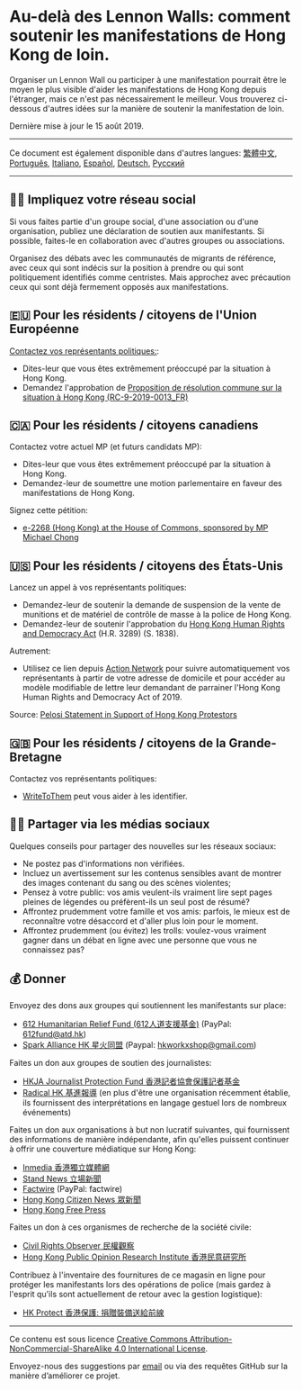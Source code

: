 # Au-delà des Lennon Walls: comment soutenir les manifestations de Hong Kong de loin.

Organiser un Lennon Wall ou participer à une manifestation pourrait être le moyen le plus visible d'aider les manifestations de Hong Kong depuis l'étranger, mais ce n'est pas nécessairement le meilleur. Vous trouverez ci-dessous d'autres idées sur la manière de soutenir la manifestation de loin. 

Dernière mise à jour le 15 août 2019.

---

Ce document est également disponible dans d'autres langues: [繁體中文](README-繁體中文.md), [Português](README-Portugues.md), [Italiano](README-Italiano.md), [Español](README-Español.md), [Deutsch](README-Deutsch.md), [Русский](README-Русский.md)

---

## 🧓🏻 Impliquez votre réseau social

Si vous faites partie d'un groupe social, d'une association ou d'une organisation, publiez une déclaration de soutien aux manifestants. Si possible, faites-le en collaboration avec d'autres groupes ou associations. 

Organisez des débats avec les communautés de migrants de référence, avec ceux qui sont indécis sur la position à prendre ou qui sont politiquement identifiés comme centristes. Mais approchez avec précaution ceux qui sont déjà fermement opposés aux manifestations.

## 🇪🇺 Pour les résidents / citoyens de l'Union Européenne

[Contactez vos représentants politiques:](http://www.europarl.europa.eu/meps/en/search/advanced):

- Dites-leur que vous êtes extrêmement préoccupé par la situation à Hong Kong.
- Demandez l'approbation de [Proposition de résolution commune sur la situation à Hong Kong (RC-9-2019-0013_FR)](https://www.europarl.europa.eu/doceo/document/RC-9-2019-0013_FR.html)

## 🇨🇦 Pour les résidents / citoyens canadiens

Contactez votre actuel MP (et futurs candidats MP):

- Dites-leur que vous êtes extrêmement préoccupé par la situation à Hong Kong.
- Demandez-leur de soumettre une motion parlementaire en faveur des manifestations de Hong Kong. 

Signez cette pétition:

- [e-2268 (Hong Kong) at the House of Commons, sponsored by MP Michael Chong](https://petitions.ourcommons.ca/en/Petition/Details?Petition=e-2268)

## 🇺🇸 Pour les résidents / citoyens des États-Unis

Lancez un appel à vos représentants politiques:

- Demandez-leur de soutenir la demande de suspension de la vente de munitions et de matériel de contrôle de masse à la police de Hong Kong.
- Demandez-leur de soutenir l'approbation du [Hong Kong Human Rights and Democracy Act](https://www.rubio.senate.gov/public/_cache/files/7030f464-ac78-4af9-a5d1-55151ca3b6f8/C89816EECDFDE0D75FB8EC98DDEC4803.mdm19812.pdf) (H.R. 3289) (S. 1838).

Autrement: 

- Utilisez ce lien depuis [Action Network](https://actionnetwork.org/letters/co-sponsor-hong-kong-human-rights-and-democracy-act-of-2019) pour suivre automatiquement vos représentants à partir de votre adresse de domicile et pour accéder au modèle modifiable de lettre leur demandant de parrainer l'Hong Kong Human Rights and Democracy Act of 2019.

Source: [Pelosi Statement in Support of Hong Kong Protestors](https://www.speaker.gov/newsroom/8519-3/)


## 🇬🇧 Pour les résidents / citoyens de la Grande-Bretagne

Contactez vos représentants politiques:

- [WriteToThem](http://writetothem.com) peut vous aider à les identifier.

## 🤳🏼 Partager via les médias sociaux

Quelques conseils pour partager des nouvelles sur les réseaux sociaux:

- Ne postez pas d'informations non vérifiées.
- Incluez un avertissement sur les contenus sensibles avant de montrer des images contenant du sang ou des scènes violentes;
- Pensez à votre public: vos amis veulent-ils vraiment lire sept pages pleines de légendes ou préfèrent-ils un seul post de résumé?
- Affrontez prudemment votre famille et vos amis: parfois, le mieux est de reconnaître votre désaccord et d'aller plus loin pour le moment.
- Affrontez prudemment (ou évitez) les trolls: voulez-vous vraiment gagner dans un débat en ligne avec une personne que vous ne connaissez pas?

## 💰 Donner

Envoyez des dons aux groupes qui soutiennent les manifestants sur place:

- [612 Humanitarian Relief Fund (612人道支援基金)](https://www.facebook.com/612Fund/) (PayPal: 612fund@atd.hk)
- [Spark Alliance HK 星火同盟](https://www.facebook.com/sparkalliancehk/posts/2042900022663786) (Paypal: hkworkxshop@gmail.com)

Faites un don aux groupes de soutien des journalistes:

- [HKJA Journalist Protection Fund 香港記者協會保護記者基金](https://gogetfunding.com/hkjaraisefund/)
- [Radical HK 基進報導](https://radicalhk.com/about/donation/) (en plus d'être une organisation récemment établie, ils fournissent des interprétations en langage gestuel lors de nombreux événements)

Faites un don aux organisations à but non lucratif suivantes, qui fournissent des informations de manière indépendante, afin qu'elles puissent continuer à offrir une couverture médiatique sur Hong Kong:

- [Inmedia 香港獨立媒體網](http://www.inmediahk.net/donate) 
- [Stand News 立場新聞](https://mystand.thestandnews.com/) 
- [Factwire](https://www.factwire.org/backus/) (PayPal: factwire)
- [Hong Kong Citizen News 眾新聞](https://www.hkcnews.com/aboutus/)
- [Hong Kong Free Press](https://www.hongkongfp.com/support-hkfp/)

Faites un don à ces organismes de recherche de la société civile:

- [Civil Rights Observer 民權觀察](https://www.hkcro.org/fundraising/)
- [Hong Kong Public Opinion Research Institute 香港民意研究所](https://www.pori.hk/donation) 

Contribuez à l'inventaire des fournitures de ce magasin en ligne pour protéger les manifestants lors des opérations de police (mais gardez à l'esprit qu'ils sont actuellement de retour avec la gestion logistique):

- [HK Protect 香港保護: 捐贈裝備送給前線](https://hkprotect.org/shop/%e4%bf%9d%e8%ad%b7%e8%a3%9d%e5%82%99/%e6%8d%90%e8%b4%88%e8%a3%9d%e5%82%99%e9%80%81%e7%b5%a6%e5%89%8d%e7%b7%9a/)

---

Ce contenu est sous licence [Creative Commons Attribution-NonCommercial-ShareAlike 4.0 International License](http://creativecommons.org/licenses/by-nc-sa/4.0/).

Envoyez-nous des suggestions par [email](mailto:hi@hongkonggong.com) ou via des requêtes GitHub sur la manière d’améliorer ce projet.
